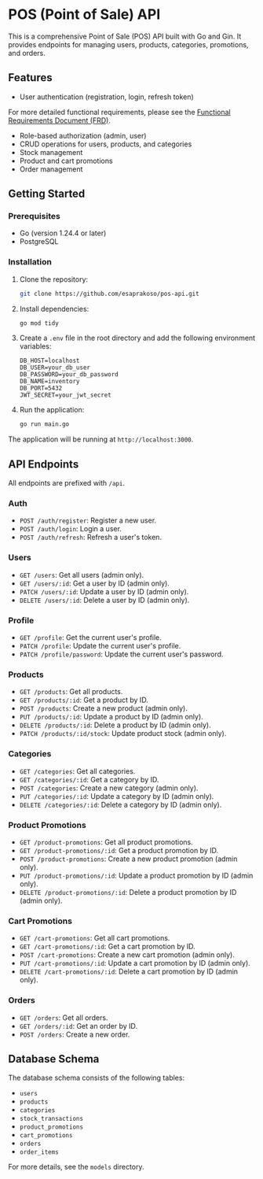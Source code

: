 # POS (Point of Sale) API

This is a comprehensive Point of Sale (POS) API built with Go and Gin. It provides endpoints for managing users, products, categories, promotions, and orders.

## Features

*   User authentication (registration, login, refresh token)

For more detailed functional requirements, please see the [Functional Requirements Document (FRD)](./docs/FRD.md).
*   Role-based authorization (admin, user)
*   CRUD operations for users, products, and categories
*   Stock management
*   Product and cart promotions
*   Order management

## Getting Started

### Prerequisites

*   Go (version 1.24.4 or later)
*   PostgreSQL

### Installation

1.  Clone the repository:
    ```sh
    git clone https://github.com/esaprakoso/pos-api.git
    ```
2.  Install dependencies:
    ```sh
    go mod tidy
    ```
3.  Create a `.env` file in the root directory and add the following environment variables:
    ```
    DB_HOST=localhost
    DB_USER=your_db_user
    DB_PASSWORD=your_db_password
    DB_NAME=inventory
    DB_PORT=5432
    JWT_SECRET=your_jwt_secret
    ```
4.  Run the application:
    ```sh
    go run main.go
    ```

The application will be running at `http://localhost:3000`.

## API Endpoints

All endpoints are prefixed with `/api`.

### Auth

*   `POST /auth/register`: Register a new user.
*   `POST /auth/login`: Login a user.
*   `POST /auth/refresh`: Refresh a user's token.

### Users

*   `GET /users`: Get all users (admin only).
*   `GET /users/:id`: Get a user by ID (admin only).
*   `PATCH /users/:id`: Update a user by ID (admin only).
*   `DELETE /users/:id`: Delete a user by ID (admin only).

### Profile

*   `GET /profile`: Get the current user's profile.
*   `PATCH /profile`: Update the current user's profile.
*   `PATCH /profile/password`: Update the current user's password.

### Products

*   `GET /products`: Get all products.
*   `GET /products/:id`: Get a product by ID.
*   `POST /products`: Create a new product (admin only).
*   `PUT /products/:id`: Update a product by ID (admin only).
*   `DELETE /products/:id`: Delete a product by ID (admin only).
*   `PATCH /products/:id/stock`: Update product stock (admin only).

### Categories

*   `GET /categories`: Get all categories.
*   `GET /categories/:id`: Get a category by ID.
*   `POST /categories`: Create a new category (admin only).
*   `PUT /categories/:id`: Update a category by ID (admin only).
*   `DELETE /categories/:id`: Delete a category by ID (admin only).

### Product Promotions

*   `GET /product-promotions`: Get all product promotions.
*   `GET /product-promotions/:id`: Get a product promotion by ID.
*   `POST /product-promotions`: Create a new product promotion (admin only).
*   `PUT /product-promotions/:id`: Update a product promotion by ID (admin only).
*   `DELETE /product-promotions/:id`: Delete a product promotion by ID (admin only).

### Cart Promotions

*   `GET /cart-promotions`: Get all cart promotions.
*   `GET /cart-promotions/:id`: Get a cart promotion by ID.
*   `POST /cart-promotions`: Create a new cart promotion (admin only).
*   `PUT /cart-promotions/:id`: Update a cart promotion by ID (admin only).
*   `DELETE /cart-promotions/:id`: Delete a cart promotion by ID (admin only).

### Orders

*   `GET /orders`: Get all orders.
*   `GET /orders/:id`: Get an order by ID.
*   `POST /orders`: Create a new order.

## Database Schema

The database schema consists of the following tables:

*   `users`
*   `products`
*   `categories`
*   `stock_transactions`
*   `product_promotions`
*   `cart_promotions`
*   `orders`
*   `order_items`

For more details, see the `models` directory.